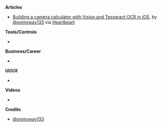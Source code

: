 **Articles**

* [Building a camera calculator with Vision and Tesseract OCR in iOS](https://heartbeat.fritz.ai/building-a-camera-calculator-with-vision-and-tesseract-ocr-in-ios-26f16240fe51), by [@onmyway133](https://github.com/onmyway133) via [Heartbeart](https://heartbeat.fritz.ai/)

**Tools/Controls**

* 

**Business/Career**

* 

**UI/UX**

* 

**Videos**

* 

**Credits**

* [@onmyway133](https://twitter.com/onmyway133)
